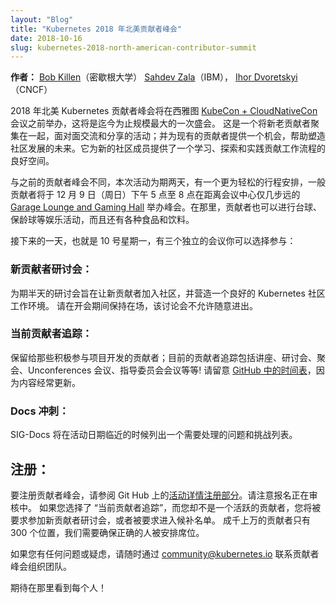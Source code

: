 ```yaml
---
layout: "Blog"
title: "Kubernetes 2018 年北美贡献者峰会"
date: 2018-10-16    
slug: kubernetes-2018-north-american-contributor-summit
---
```


**作者：**
[Bob Killen][bob]（密歇根大学）
[Sahdev Zala][sahdev]（IBM），
[Ihor Dvoretskyi][ihor]（CNCF）

2018 年北美 Kubernetes 贡献者峰会将在西雅图 [KubeCon + CloudNativeCon][kubecon] 会议之前举办，这将是迄今为止规模最大的一次盛会。
这是一个将新老贡献者聚集在一起，面对面交流和分享的活动；并为现有的贡献者提供一个机会，帮助塑造社区发展的未来。它为新的社区成员提供了一个学习、探索和实践贡献工作流程的良好空间。

与之前的贡献者峰会不同，本次活动为期两天，有一个更为轻松的行程安排，一般贡献者将于 12 月 9 日（周日）下午 5 点至 8 点在距离会议中心仅几步远的 [Garage Lounge and Gaming Hall][garage] 举办峰会。在那里，贡献者也可以进行台球、保龄球等娱乐活动，而且还有各种食品和饮料。

接下来的一天，也就是 10 号星期一，有三个独立的会议你可以选择参与：

### 新贡献者研讨会：

为期半天的研讨会旨在让新贡献者加入社区，并营造一个良好的 Kubernetes 社区工作环境。
请在开会期间保持在场，该讨论会不允许随意进出。

### 当前贡献者追踪：

保留给那些积极参与项目开发的贡献者；目前的贡献者追踪包括讲座、研讨会、聚会、Unconferences 会议、指导委员会会议等等!
请留意 [GitHub 中的时间表][时间表]，因为内容经常更新。

### Docs 冲刺：

SIG-Docs 将在活动日期临近的时候列出一个需要处理的问题和挑战列表。

## 注册：

要注册贡献者峰会，请参阅 Git Hub 上的[活动详情注册部分][注册]。请注意报名正在审核中。
如果您选择了 “当前贡献者追踪”，而您却不是一个活跃的贡献者，您将被要求参加新贡献者研讨会，或者被要求进入候补名单。
成千上万的贡献者只有 300 个位置，我们需要确保正确的人被安排席位。

如果您有任何问题或疑虑，请随时通过 community@kubernetes.io 联系贡献者峰会组织团队。

期待在那里看到每个人！

[bob]: https://twitter.com/mrbobbytables
[sahdev]: https://twitter.com/sp_zala
[ihor]: https://twitter.com/idvoretskyi
[kubecon]: https://events.linuxfoundation.org/events/kubecon-cloudnativecon-north-america-2018/
[garage]: https://www.garagebilliards.com/
[时间表]: https://git.k8s.io/community/events/2018/12-contributor-summit#agenda
[注册]:  https://git.k8s.io/community/events/2018/12-contributor-summit#registration
